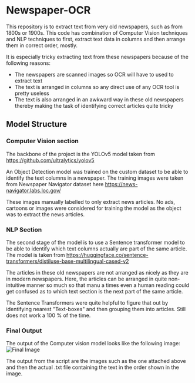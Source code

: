 # Newspaper-OCR

This repository is to extract text from very old newspapers, such as from 1800s or 1900s. This code has combination of Computer Vision techniques and NLP techniques to first, extract text data in columns and then arrange them in correct order, mostly.

It is especially tricky extracting text from these newspapers because of the following reasons:
- The newspapers are scanned images so OCR will have to used to extract text
- The text is arranged in columns so any direct use of any OCR tool is pretty useless
- The text is also arranged in an awkward way in these old newspapers thereby making the task of identifying correct articles quite tricky

## Model Structure
### Computer Vision section
The backbone of the project is the YOLOv5 model taken from https://github.com/ultralytics/yolov5

An Object Detection model was trained on the custom dataset to be able to identify the text columns in a newspaper. The training images were taken from Newspaper Navigator dataset here https://news-navigator.labs.loc.gov/

These images manually labelled to only extract news articles. No ads, cartoons or images were considered for training the model as the object was to extract the news articles.
### NLP Section
The second stage of the model is to use a Sentence transformer model to be able to identify which text columns actually are part of the same article. The model is taken from https://huggingface.co/sentence-transformers/distiluse-base-multilingual-cased-v2

The articles in these old newspapers are not arranged as nicely as they are in modern newspapers. Here, the articles can be arranged in quite non-intuitive manner so much so that manu a times even a human reading could get confused as to which text section is the next part of the same article.

The Sentence Transformers were quite helpful to figure that out by identifying nearest "Text-boxes" and then grouping them into articles. Still does not work a 100 % of the time.
### Final Output
The output of the Computer vision model looks like the following image:
![Final Image](script_outputs\rough12.png "Final Image")

The output from the script are the images such as the one attached above and then the actual .txt file containing the text in the order shown in the image.